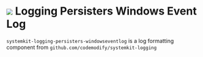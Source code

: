 # ![](https://fonts.gstatic.com/s/i/materialiconsoutlined/flare/v4/24px.svg) Logging Persisters Windows Event Log
`systemkit-logging-persisters-windowseventlog` is a log formatting component from `github.com/codemodify/systemkit-logging`
